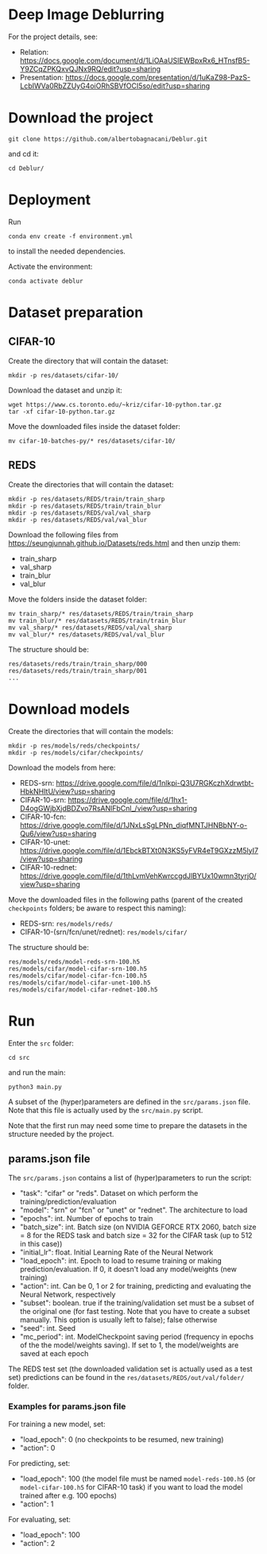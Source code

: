 # Deep Image Deblurring
For the project details, see:
- Relation: https://docs.google.com/document/d/1LiOAaUSIEWBpxRx6_HTnsfB5-Y9ZCqZPKQxvQJNx9RQ/edit?usp=sharing
- Presentation: https://docs.google.com/presentation/d/1uKaZ98-PazS-LcbIWVa0RbZZUyG4oiORhSBVfOCI5so/edit?usp=sharing

# Download the project
```
git clone https://github.com/albertobagnacani/Deblur.git
```
and cd it:
```
cd Deblur/
```

# Deployment
Run
```
conda env create -f environment.yml
```
to install the needed dependencies.

Activate the environment:
```
conda activate deblur
```

# Dataset preparation
## CIFAR-10
Create the directory that will contain the dataset:
```
mkdir -p res/datasets/cifar-10/
```

Download the dataset and unzip it: 
```
wget https://www.cs.toronto.edu/~kriz/cifar-10-python.tar.gz
tar -xf cifar-10-python.tar.gz
```

Move the downloaded files inside the dataset folder:
```
mv cifar-10-batches-py/* res/datasets/cifar-10/
```

## REDS
Create the directories that will contain the dataset:
```
mkdir -p res/datasets/REDS/train/train_sharp
mkdir -p res/datasets/REDS/train/train_blur
mkdir -p res/datasets/REDS/val/val_sharp
mkdir -p res/datasets/REDS/val/val_blur
```

Download the following files from https://seungjunnah.github.io/Datasets/reds.html and then unzip them:
- train_sharp
- val_sharp
- train_blur
- val_blur

Move the folders inside the dataset folder:
```
mv train_sharp/* res/datasets/REDS/train/train_sharp
mv train_blur/* res/datasets/REDS/train/train_blur
mv val_sharp/* res/datasets/REDS/val/val_sharp
mv val_blur/* res/datasets/REDS/val/val_blur
```

The structure should be:
```
res/datasets/reds/train/train_sharp/000
res/datasets/reds/train/train_sharp/001
...
```

# Download models
Create the directories that will contain the models:
```
mkdir -p res/models/reds/checkpoints/
mkdir -p res/models/cifar/checkpoints/
```

Download the models from here:
- REDS-srn: https://drive.google.com/file/d/1nlkpi-Q3U7RGKczhXdrwtbt-HbkNHItU/view?usp=sharing
- CIFAR-10-srn: https://drive.google.com/file/d/1hx1-D4ogGWjbXjdBDZvo7RsANlFbCnl_/view?usp=sharing
- CIFAR-10-fcn: https://drive.google.com/file/d/1JNxLsSgLPNn_diqfMNTJHNBbNY-o-Qu6/view?usp=sharing
- CIFAR-10-unet: https://drive.google.com/file/d/1EbckBTXt0N3KS5yFVR4eT9GXzzM5lyI7/view?usp=sharing
- CIFAR-10-rednet: https://drive.google.com/file/d/1thLvmVehKwrccgdJlBYUx10wmn3tyrjO/view?usp=sharing

Move the downloaded files in the following paths (parent of the created `checkpoints` folders; be aware to respect this 
naming): 
- REDS-srn: `res/models/reds/`
- CIFAR-10-(srn/fcn/unet/rednet): `res/models/cifar/`

The structure should be:
```
res/models/reds/model-reds-srn-100.h5
res/models/cifar/model-cifar-srn-100.h5
res/models/cifar/model-cifar-fcn-100.h5
res/models/cifar/model-cifar-unet-100.h5
res/models/cifar/model-cifar-rednet-100.h5
```

# Run
Enter the `src` folder:
```
cd src
```
and run the main:
```
python3 main.py
```

A subset of the (hyper)parameters are defined in the `src/params.json` file. 
Note that this file is actually used by the `src/main.py` script.

Note that the first run may need some time to prepare the datasets in the structure needed by the project.

## params.json file
The `src/params.json` contains a list of (hyper)parameters to run the script:
- "task": "cifar" or "reds". Dataset on which perform the training/prediction/evaluation
- "model": "srn" or "fcn" or "unet" or "rednet". The architecture to load
- "epochs": int. Number of epochs to train
- "batch_size": int. Batch size (on NVIDIA GEFORCE RTX 2060, batch size = 8 for the REDS task and batch size = 32 
for the CIFAR task (up to 512 in this case))
- "initial_lr": float. Initial Learning Rate of the Neural Network
- "load_epoch": int. Epoch to load to resume training or making prediction/evaluation. If 0, it doesn't load any 
model/weights (new training)
- "action": int. Can be 0, 1 or 2 for training, predicting and evaluating the Neural Network, respectively
- "subset": boolean. true if the training/validation set must be a subset of the original one (for fast testing. Note
that you have to create a subset manually. This option is usually left to false); 
false otherwise
- "seed": int. Seed
- "mc_period": int. ModelCheckpoint saving period (frequency in epochs of the the model/weights saving). If set to 1, 
the model/weights are saved at each epoch

The REDS test set (the downloaded validation set is actually used as a test set) predictions can be found in the 
`res/datasets/REDS/out/val/folder/` folder.

### Examples for params.json file
For training a new model, set:
- "load_epoch": 0 (no checkpoints to be resumed, new training)
- "action": 0

For predicting, set:
- "load_epoch": 100 (the model file must be named `model-reds-100.h5` (or `model-cifar-100.h5` for CIFAR-10 task) 
if you want to load the model trained after e.g. 100 epochs)
- "action": 1

For evaluating, set:
- "load_epoch": 100
- "action": 2
